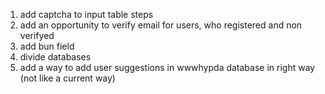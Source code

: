 1) add captcha to input table steps
2) add an opportunity to verify email for users, who registered and non verifyed
3) add bun field
3) divide databases
4) add a way to add user suggestions in wwwhypda database in right way (not like a current way)

